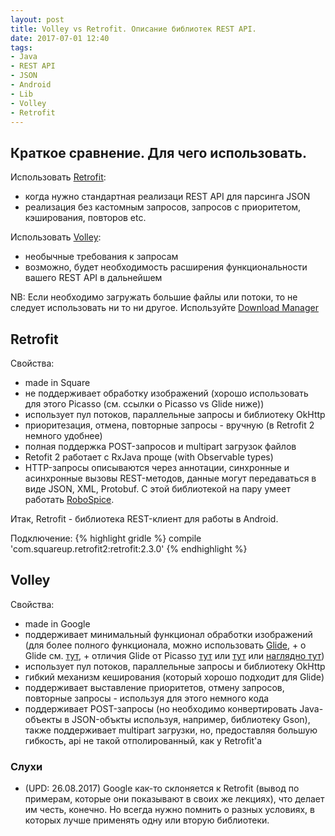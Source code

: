 ```yaml
---
layout: post
title: Volley vs Retrofit. Описание библиотек REST API.
date: 2017-07-01 12:40
tags:
- Java
- REST API
- JSON
- Android
- Lib
- Volley
- Retrofit
---
```

## Краткое сравнение. Для чего использовать.
Использовать <a href="http://square.github.io/retrofit/">Retrofit</a>:
- когда нужно стандартная реализаци REST API для парсинга JSON
- реализация без кастомным запросов, запросов с приоритетом, кэширования, повторов etc.

Использовать <a href="https://developer.android.com/training/volley/index.html">Volley</a>:
- необычные требования к запросам
- возможно, будет необходимость расширения функциональности вашего REST API в дальнейшем

NB: Если необходимо загружать большие файлы или потоки, то не следует использовать ни то ни другое. Используйте <a href="https://developer.android.com/reference/android/app/DownloadManager.html">Download Manager</a>

## Retrofit
Свойства:
- made in Square
- не поддерживает обработку изображений (хорошо использовать для этого Picasso (см. ссылки о Picasso vs Glide ниже))
- использует пул потоков, параллельные запросы и библиотеку OkHttp
- приоритезация, отмена, повторные запросы - вручную (в Retrofit 2 немного удобнее)
- полная поддержка POST-запросов и multipart загрузок файлов
- Retofit 2 работает с RxJava проще (with Observable types)
- HTTP-запросы описываются через аннотации, синхронные и асинхронные вызовы REST-методов, данные могут передаваться в виде JSON, XML, Protobuf. С этой библиотекой на пару умеет работать <a href="https://github.com/stephanenicolas/robospice">RoboSpice</a>. 

Итак, Retrofit - библиотека REST-клиент для работы в Android.

Подключение: 
{% highlight gridle %}
compile 'com.squareup.retrofit2:retrofit:2.3.0'
{% endhighlight %}



## Volley
Свойства:
- made in Google
- поддерживает минимальный функционал обработки изображений (для более полного функционала, можно использовать <a href="https://github.com/bumptech/glide">Glide</a>, + о Glide см. <a href="https://blog.mindorks.com/how-the-android-image-loading-library-glide-and-fresco-works-962bc9d1cc40">тут</a>, + отличия Glide от Picasso <a href="https://medium.com/@multidots/glide-vs-picasso-930eed42b81d">тут</a> или <a href="https://inthecheesefactory.com/blog/get-to-know-glide-recommended-by-google/en">тут</a> или  <a href="https://appdictive.dk/blog/2015/06/25/Picasso-vs-glide/">наглядно тут</a>)
- использует пул потоков, параллельные запросы и библиотеку OkHttp
- гибкий механизм кеширования (который хорошо подходит для Glide)
- поддерживает выставление приоритетов, отмену запросов, повторные запросы - используя для этого немного кода
- поддерживает POST-запросы (но необходимо конвертировать Java-объекты в JSON-объкты используя, например, библиотеку Gson), также поддерживает multipart загрузки, но, предоставляя большую гибкость, api не такой отполированный, как у Retrofit'а

### Слухи
- (UPD: 26.08.2017) Google как-то склоняется к Retrofit (вывод по примерам, которые они показывают в своих же лекциях), что делает им честь, конечно. Но всегда нужно помнить о разных условиях, в которых лучше применять одну или вторую библиотеки.
